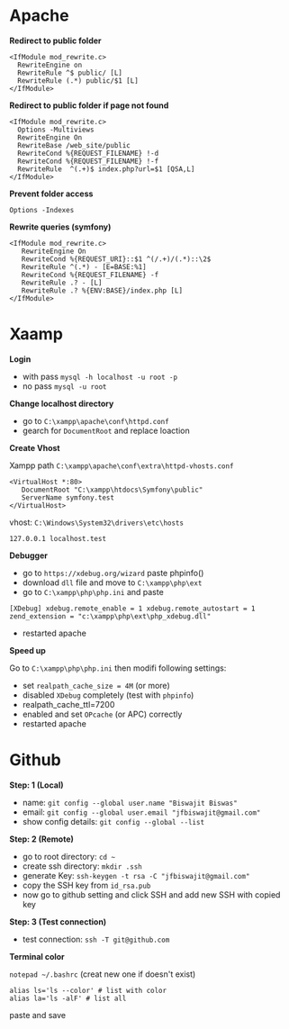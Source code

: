 # Apache

**Redirect to public folder**

    <IfModule mod_rewrite.c>
      RewriteEngine on
      RewriteRule ^$ public/ [L]
      RewriteRule (.*) public/$1 [L]
    </IfModule>

**Redirect to public folder if page not found**

    <IfModule mod_rewrite.c>
      Options -Multiviews
      RewriteEngine On
      RewriteBase /web_site/public
      RewriteCond %{REQUEST_FILENAME} !-d
      RewriteCond %{REQUEST_FILENAME} !-f
      RewriteRule  ^(.+)$ index.php?url=$1 [QSA,L]
    </IfModule>

**Prevent folder access**

    Options -Indexes

**Rewrite queries (symfony)**

    <IfModule mod_rewrite.c>
       RewriteEngine On
       RewriteCond %{REQUEST_URI}::$1 ^(/.+)/(.*)::\2$
       RewriteRule ^(.*) - [E=BASE:%1]
       RewriteCond %{REQUEST_FILENAME} -f
       RewriteRule .? - [L]
       RewriteRule .? %{ENV:BASE}/index.php [L]
    </IfModule>

# Xaamp

**Login**

- with pass `mysql -h localhost -u root -p`
- no pass `mysql -u root`

**Change localhost directory**

- go to `C:\xampp\apache\conf\httpd.conf`
- gearch for `DocumentRoot` and replace loaction

**Create Vhost**

Xampp path `C:\xampp\apache\conf\extra\httpd-vhosts.conf` 

    <VirtualHost *:80>
       DocumentRoot "C:\xampp\htdocs\Symfony\public"
       ServerName symfony.test
    </VirtualHost>

vhost: `C:\Windows\System32\drivers\etc\hosts`

    127.0.0.1 localhost.test


**Debugger**
- go to `https://xdebug.org/wizard` paste phpinfo()
- download  `dll` file and move to `C:\xampp\php\ext`
-  go to `C:\xampp\php\php.ini` and paste  

`[XDebug]
xdebug.remote_enable = 1
xdebug.remote_autostart = 1
zend_extension = "c:\xampp\php\ext\php_xdebug.dll"`

- restarted apache 

**Speed up**

Go to  `C:\xampp\php\php.ini` then modifi following settings:

-   set  `realpath_cache_size = 4M`  (or more)
-   disabled  `XDebug`  completely (test with  `phpinfo`)
-   realpath_cache_ttl=7200
-   enabled and set  `OPcache`  (or APC) correctly
-   restarted apache 

# Github

**Step: 1 (Local)**

- name: `git config --global user.name "Biswajit Biswas"`
- email: `git config --global user.email "jfbiswajit@gmail.com"`
- show config details: `git config --global --list`

**Step: 2 (Remote)**

- go to root directory: `cd ~`
- create ssh directory: `mkdir .ssh`
- generate Key: `ssh-keygen -t rsa -C "jfbiswajit@gmail.com"`
- copy the SSH key from `id_rsa.pub`
- now go to github setting and click SSH and add new SSH with copied key

**Step: 3 (Test connection)**

- test connection: `ssh -T git@github.com`


**Terminal color**

`notepad ~/.bashrc` (creat new one if doesn't exist)

    alias ls='ls --color' # list with color
    alias la='ls -alF' # list all

paste and save
